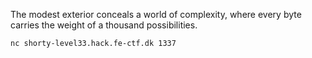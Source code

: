 The modest exterior conceals a world of complexity, where every byte carries the
weight of a thousand possibilities.

```
nc shorty-level33.hack.fe-ctf.dk 1337
```